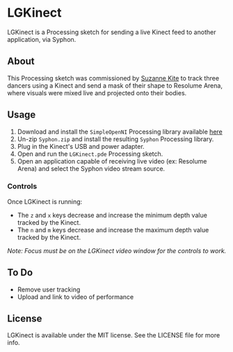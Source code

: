 LGKinect
========

LGKinect is a Processing sketch for sending a live Kinect feed to another application, via Syphon.


## About

This Processing sketch was commissioned by [Suzanne Kite](http://www.kitekitekitekite.com) to track three dancers using a Kinect and send a mask of their shape to Resolume Arena, where visuals were mixed live and projected onto their bodies.


## Usage

1. Download and install the `SimpleOpenNI` Processing library available [here](https://code.google.com/p/simple-openni/downloads/detail?name=SimpleOpenNI-1.96.zip)
2. Un-zip `Syphon.zip` and install the resulting `Syphon` Processing library.
3. Plug in the Kinect's USB and power adapter.
4. Open and run the `LGKinect.pde` Processing sketch.
5. Open an application capable of receiving live video (ex: Resolume Arena) and select the Syphon video stream source.

### Controls
Once LGKinect is running:
- The `z` and `x` keys decrease and increase the minimum depth value tracked by the Kinect.
- The `n` and `m` keys decrease and increase the maximum depth value tracked by the Kinect.

_Note: Focus must be on the LGKinect video window for the controls to work._

## To Do

- Remove user tracking
- Upload and link to video of performance


## License

LGKinect is available under the MIT license. See the LICENSE file for more info.
